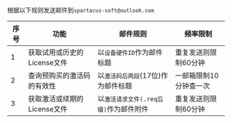 
根据以下规则发送邮件到`spartacus-soft@outlook.com`

| 序号 | 功能                        | 邮件规则                               | 频率限制               |
| ---- | --------------------------- | -------------------------------------- | ---------------------- |
| 1    | 获取试用或历史的License文件 | 以`设备硬件ID`作为邮件标题             | 重复发送则限制60分钟   |
| 2    | 查询预购买的激活码的有效性  | 以`激活码后两段`(17位)作为邮件标题     | 一邮箱限制10分钟查一次 |
| 3    | 获取激活或续期的License文件 | 以`激活请求文件(.req后缀)`作为邮件附件 | 重复发送则限制60分钟   |